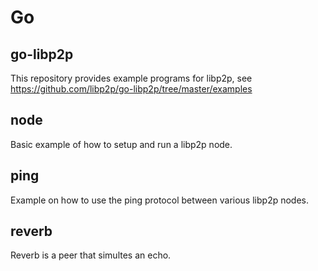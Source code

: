 # Go

## go-libp2p 
This repository provides example programs for libp2p, see
https://github.com/libp2p/go-libp2p/tree/master/examples

## node
Basic example of how to setup and run a libp2p node.

## ping
Example on how to use the ping protocol between various libp2p nodes.

## reverb
Reverb is a peer that simultes an echo.
